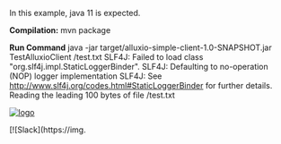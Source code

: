 In this example, java 11 is expected.

**Compilation:**
mvn package

**Run Command**
java -jar target/alluxio-simple-client-1.0-SNAPSHOT.jar TestAlluxioClient /test.txt
SLF4J: Failed to load class "org.slf4j.impl.StaticLoggerBinder".
SLF4J: Defaulting to no-operation (NOP) logger implementation
SLF4J: See http://www.slf4j.org/codes.html#StaticLoggerBinder for further details.
Reading the leading 100 bytes of file /test.txt

[![logo](docs/resources/alluxio_logo.png "Alluxio")](https://www.alluxio.io)

[![Slack](https://img.
